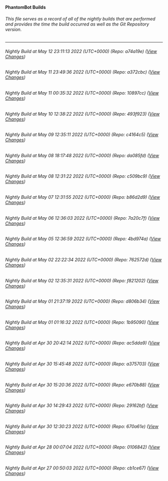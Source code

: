 **PhantomBot Builds**

###### This file serves as a record of all of the nightly builds that are performed and provides the time the build occurred as well as the Git Repository version.
-------------------------------------------------------------------------------------------------------------
###### Nightly Build at May 12 23:11:13 2022 (UTC+0000) (Repo: a74a19e) ([View Changes](https://github.com/PhantomBot/PhantomBot/compare/a372cbc...a74a19e))
###### Nightly Build at May 11 23:49:36 2022 (UTC+0000) (Repo: a372cbc) ([View Changes](https://github.com/PhantomBot/PhantomBot/compare/10897cc...a372cbc))
###### Nightly Build at May 11 00:35:32 2022 (UTC+0000) (Repo: 10897cc) ([View Changes](https://github.com/PhantomBot/PhantomBot/compare/493f923...10897cc))
###### Nightly Build at May 10 12:38:22 2022 (UTC+0000) (Repo: 493f923) ([View Changes](https://github.com/PhantomBot/PhantomBot/compare/c4164c5...493f923))
###### Nightly Build at May 09 12:35:11 2022 (UTC+0000) (Repo: c4164c5) ([View Changes](https://github.com/PhantomBot/PhantomBot/compare/da085fd...c4164c5))
###### Nightly Build at May 08 18:17:48 2022 (UTC+0000) (Repo: da085fd) ([View Changes](https://github.com/PhantomBot/PhantomBot/compare/c509bc9...da085fd))
###### Nightly Build at May 08 12:31:22 2022 (UTC+0000) (Repo: c509bc9) ([View Changes](https://github.com/PhantomBot/PhantomBot/compare/b86d2d9...c509bc9))
###### Nightly Build at May 07 12:31:55 2022 (UTC+0000) (Repo: b86d2d9) ([View Changes](https://github.com/PhantomBot/PhantomBot/compare/7a20c7f...b86d2d9))
###### Nightly Build at May 06 12:36:03 2022 (UTC+0000) (Repo: 7a20c7f) ([View Changes](https://github.com/PhantomBot/PhantomBot/compare/4bd974a...7a20c7f))
###### Nightly Build at May 05 12:36:59 2022 (UTC+0000) (Repo: 4bd974a) ([View Changes](https://github.com/PhantomBot/PhantomBot/compare/762572d...4bd974a))
###### Nightly Build at May 02 22:22:34 2022 (UTC+0000) (Repo: 762572d) ([View Changes](https://github.com/PhantomBot/PhantomBot/compare/f821202...762572d))
###### Nightly Build at May 02 12:35:31 2022 (UTC+0000) (Repo: f821202) ([View Changes](https://github.com/PhantomBot/PhantomBot/compare/d806b34...f821202))
###### Nightly Build at May 01 21:37:19 2022 (UTC+0000) (Repo: d806b34) ([View Changes](https://github.com/PhantomBot/PhantomBot/compare/1b95090...d806b34))
###### Nightly Build at May 01 01:16:32 2022 (UTC+0000) (Repo: 1b95090) ([View Changes](https://github.com/PhantomBot/PhantomBot/compare/ac5dda9...1b95090))
###### Nightly Build at Apr 30 20:42:14 2022 (UTC+0000) (Repo: ac5dda9) ([View Changes](https://github.com/PhantomBot/PhantomBot/compare/a375703...ac5dda9))
###### Nightly Build at Apr 30 15:45:48 2022 (UTC+0000) (Repo: a375703) ([View Changes](https://github.com/PhantomBot/PhantomBot/compare/e670b88...a375703))
###### Nightly Build at Apr 30 15:20:36 2022 (UTC+0000) (Repo: e670b88) ([View Changes](https://github.com/PhantomBot/PhantomBot/compare/29162bf...e670b88))
###### Nightly Build at Apr 30 14:29:43 2022 (UTC+0000) (Repo: 29162bf) ([View Changes](https://github.com/PhantomBot/PhantomBot/compare/670a61e...29162bf))
###### Nightly Build at Apr 30 12:30:23 2022 (UTC+0000) (Repo: 670a61e) ([View Changes](https://github.com/PhantomBot/PhantomBot/compare/0106842...670a61e))
###### Nightly Build at Apr 28 00:07:04 2022 (UTC+0000) (Repo: 0106842) ([View Changes](https://github.com/PhantomBot/PhantomBot/compare/cb1ce67...0106842))
###### Nightly Build at Apr 27 00:50:03 2022 (UTC+0000) (Repo: cb1ce67) ([View Changes](https://github.com/PhantomBot/PhantomBot/compare/d6c8411...cb1ce67))
